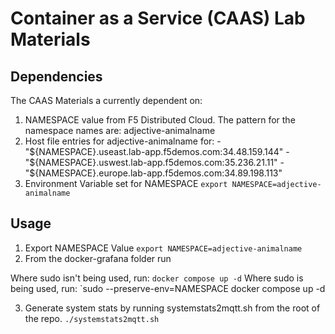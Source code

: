 # Container as a Service (CAAS) Lab Materials

## Dependencies
The CAAS Materials a currently dependent on:
1. NAMESPACE value from F5 Distributed Cloud. The pattern for the namespace names are: adjective-animalname
2. Host file entries for adjective-animalname for:
        - "${NAMESPACE}.useast.lab-app.f5demos.com:34.48.159.144"
        - "${NAMESPACE}.uswest.lab-app.f5demos.com:35.236.21.11"
        - "${NAMESPACE}.europe.lab-app.f5demos.com:34.89.198.113"
3. Environment Variable set for NAMESPACE
  `export NAMESPACE=adjective-animalname`

## Usage
1. Export NAMESPACE Value
  `export NAMESPACE=adjective-animalname`
2. From the docker-grafana folder run

  Where sudo isn't being used, run:
  `docker compose up -d`
  Where sudo is being used, run:
  `sudo --preserve-env=NAMESPACE docker compose up -d

3. Generate system stats by running systemstats2mqtt.sh from the root of the repo.
  `./systemstats2mqtt.sh`

